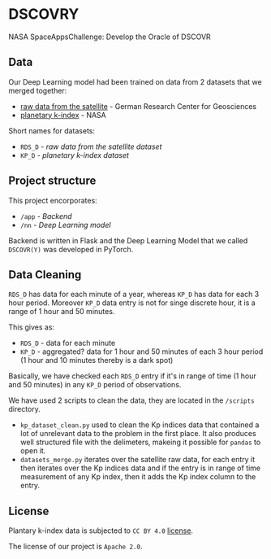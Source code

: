 # DSCOVRY

NASA SpaceAppsChallenge: Develop the Oracle of DSCOVR

## Data

Our Deep Learning model had been trained on data from 2 datasets that we merged together:

- [raw data from the satellite](https://www.spaceappschallenge.org/develop-the-oracle-of-dscovr-experimental-data-repository/) - German Research Center for Geosciences
- [planetary k-index](https://www-app3.gfz-potsdam.de/kp_index/Kp_ap_since_1932.txt) - NASA

Short names for datasets:

- `RDS_D` - _*raw data from the satellite dataset*_
- `KP_D` - _*planetary k-index dataset*_

## Project structure

This project encorporates:

- `/app` - _*Backend*_
- `/nn` - _*Deep Learning model*_

Backend is written in Flask and the Deep Learning Model that we called `DSCOVR(Y)` was developed in PyTorch.

## Data Cleaning

`RDS_D` has data for each minute of a year, whereas `KP_D` has data for each 3 hour period. Moreover `KP_D` data entry is not for singe discrete hour, it is a range of 1 hour and 50 minutes.

This gives as:

- `RDS_D` - data for each minute
- `KP_D` - aggregated? data for 1 hour and 50 minutes of each 3 hour period (1 hour and 10 minutes thereby is a dark spot)

Basically, we have checked each `RDS_D` entry if it's in range of time (1 hour and 50 minutes) in any `KP_D` period of observations.

We have used 2 scripts to clean the data, they are located in the `/scripts` directory.

- `kp_dataset_clean.py` used to clean the Kp indices data that contained a lot of unrelevant data to the problem in the first place. It also produces well structured file with the delimeters, makeing it possible for `pandas` to open it.
- `datasets_merge.py` iterates over the satellite raw data, for each entry it then iterates over the Kp indices data and if the entry is in range of time measurement of any Kp index, then it adds the Kp index column to the entry.

## License

Plantary k-index data is subjected to `CC BY 4.0` [license](https://creativecommons.org/licenses/by/4.0/).

The license of our project is `Apache 2.0`.
